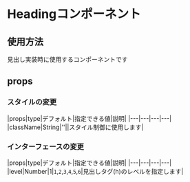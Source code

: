 # Headingコンポーネント

## 使用方法

見出し実装時に使用するコンポーネントです

## props

### スタイルの変更

|props|type|デフォルト|指定できる値|説明|
|---|---|---|---|
|className|String|''||スタイル制御に使用します|

### インターフェースの変更

|props|type|デフォルト|指定できる値|説明|
|---|---|---|---|
|level|Number|1|`1`,`2`,`3`,`4`,`5`,`6`|見出しタグ(h)のレベルを指定します|